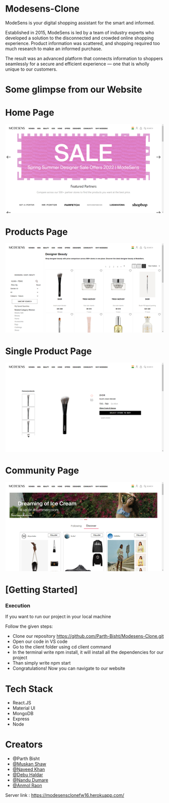 # Modesens-Clone

ModeSens is your digital shopping assistant for the smart and informed.

Established in 2015, ModeSens is led by a team of industry experts who developed a solution to the disconnected and crowded online shopping experience. Product information was scattered, and shopping required too much research to make an informed purchase.

The result was an advanced platform that connects information to shoppers seamlessly for a secure and efficient experience — one that is wholly unique to our customers.

# Some glimpse from our Website

<h1>Home Page</h1>
<img src="./Screenshots/HomePage.png" alt=""/>

<h1>Products Page</h1>
<img src="./Screenshots/ProductsPage.png" alt=""/>

<h1>Single Product Page</h1>
<img src="./Screenshots/SingleProductPage.png" alt=""/>

<h1>Community Page</h1>
<img src="./Screenshots/CommunityPage.png"/>

# [Getting Started]

<h3>Execution</h3>
<p>If you want to run our project in your local machine</p>
<p>Follow the given steps:</p>
<ul>
<li>Clone our repository <a href="https://github.com/Parth-Bisht/Modesens-Clone.git">https://github.com/Parth-Bisht/Modesens-Clone.git</a></li>
<li>Open our code in VS code</li>
<li>Go to the client folder using cd client command</li>
<li>In the terminal write npm install, it will install all the dependencies for our project</li>
<li>Than simply write npm start</li>
<li>Congratulations! Now you can navigate to our website</li>
</ul>

<h1>Tech Stack</h1>
<ul>
<li>React.JS</li>
<li>Material UI</li>
<li>MongoDB</li>
<li>Express</li>
<li>Node</li>
</ul>

# Creators

<ul>
<li>@Parth Bisht</li>
  <li><a href="https://github.com/muskan2507">@Muskan Shaw</a></li>
  <li><a href="https://github.com/Navedphysicist">@Naveed Khan</a></li>
  <li><a href="https://github.com/iamdebobrota">@Debu Haldar</a></li>
  <li><a href="https://github.com/Nandudumare">@Nandu Dumare</a></li>
  <li><a href="https://github.com/Anmolroan">@Anmol Raon</a></li>
</ul>




Server link : https://modesensclonefw16.herokuapp.com/

